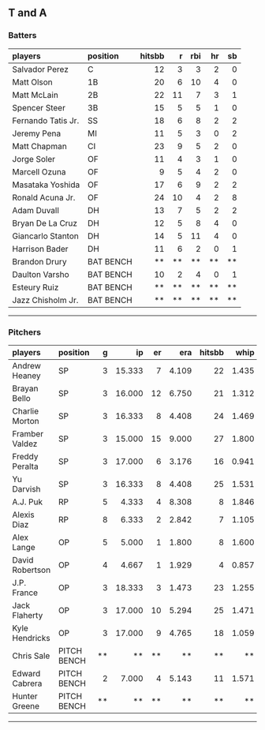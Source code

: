 ## T and A

### Batters

 
|players            |position  | hitsbb|  r| rbi| hr| sb| 
|:------------------|:---------|------:|--:|---:|--:|--:| 
|Salvador Perez     |C         |     12|  3|   3|  2|  0| 
|Matt Olson         |1B        |     20|  6|  10|  4|  0| 
|Matt McLain        |2B        |     22| 11|   7|  3|  1| 
|Spencer Steer      |3B        |     15|  5|   5|  1|  0| 
|Fernando Tatis Jr. |SS        |     18|  6|   8|  2|  2| 
|Jeremy Pena        |MI        |     11|  5|   3|  0|  2| 
|Matt Chapman       |CI        |     23|  9|   5|  2|  0| 
|Jorge Soler        |OF        |     11|  4|   3|  1|  0| 
|Marcell Ozuna      |OF        |      9|  5|   4|  2|  0| 
|Masataka Yoshida   |OF        |     17|  6|   9|  2|  2| 
|Ronald Acuna Jr.   |OF        |     24| 10|   4|  2|  8| 
|Adam Duvall        |DH        |     13|  7|   5|  2|  2| 
|Bryan De La Cruz   |DH        |     12|  5|   8|  4|  0| 
|Giancarlo Stanton  |DH        |     14|  5|  11|  4|  0| 
|Harrison Bader     |DH        |     11|  6|   2|  0|  1| 
|Brandon Drury      |BAT BENCH |     **| **|  **| **| **| 
|Daulton Varsho     |BAT BENCH |     10|  2|   4|  0|  1| 
|Esteury Ruiz       |BAT BENCH |     **| **|  **| **| **| 
|Jazz Chisholm Jr.  |BAT BENCH |     **| **|  **| **| **| 


* * *

### Pitchers

 
|players         |position    |  g|     ip| er|   era| hitsbb|  whip| so|  w| sv| 
|:---------------|:-----------|--:|------:|--:|-----:|------:|-----:|--:|--:|--:| 
|Andrew Heaney   |SP          |  3| 15.333|  7| 4.109|     22| 1.435| 10|  2|  0| 
|Brayan Bello    |SP          |  3| 16.000| 12| 6.750|     21| 1.312| 12|  1|  0| 
|Charlie Morton  |SP          |  3| 16.333|  8| 4.408|     24| 1.469|  9|  1|  0| 
|Framber Valdez  |SP          |  3| 15.000| 15| 9.000|     27| 1.800| 18|  1|  0| 
|Freddy Peralta  |SP          |  3| 17.000|  6| 3.176|     16| 0.941| 24|  1|  0| 
|Yu Darvish      |SP          |  3| 16.333|  8| 4.408|     25| 1.531| 19|  2|  0| 
|A.J. Puk        |RP          |  5|  4.333|  4| 8.308|      8| 1.846|  8|  0|  1| 
|Alexis Diaz     |RP          |  8|  6.333|  2| 2.842|      7| 1.105|  6|  0|  5| 
|Alex Lange      |OP          |  5|  5.000|  1| 1.800|      8| 1.600|  6|  0|  4| 
|David Robertson |OP          |  4|  4.667|  1| 1.929|      4| 0.857|  2|  1|  2| 
|J.P. France     |OP          |  3| 18.333|  3| 1.473|     23| 1.255| 10|  2|  0| 
|Jack Flaherty   |OP          |  3| 17.000| 10| 5.294|     25| 1.471| 17|  1|  0| 
|Kyle Hendricks  |OP          |  3| 17.000|  9| 4.765|     18| 1.059| 14|  1|  0| 
|Chris Sale      |PITCH BENCH | **|     **| **|    **|     **|    **| **| **| **| 
|Edward Cabrera  |PITCH BENCH |  2|  7.000|  4| 5.143|     11| 1.571|  6|  0|  0| 
|Hunter Greene   |PITCH BENCH | **|     **| **|    **|     **|    **| **| **| **| 


* * *



